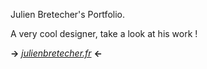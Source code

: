 Julien Bretecher's Portfolio.

A very cool designer, take a look at his work !

**->** *[julienbretecher.fr](https://julienbretecher.fr)* **<-**
